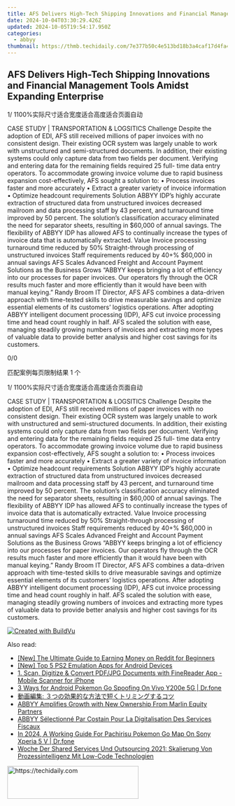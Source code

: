 ```yaml
---
title: AFS Delivers High-Tech Shipping Innovations and Financial Management Tools Amidst Expanding Enterprise
date: 2024-10-04T03:30:29.426Z
updated: 2024-10-05T19:54:17.950Z
categories:
  - abbyy
thumbnail: https://thmb.techidaily.com/7e377b50c4e513bd18b3a4caf17d4fa401f54e28db3371c8a6654c909a09f9e7.png
---
```


## AFS Delivers High-Tech Shipping Innovations and Financial Management Tools Amidst Expanding Enterprise

1/ 1100%实际尺寸适合宽度适合高度适合页面自动

CASE STUDY | TRANSPORTATION & LOGSITICS Challenge Despite the adoption of EDI, AFS still received millions of paper invoices with no consistent design. Their existing OCR system was largely unable to work with unstructured and semi-structured documents. In addition, their existing systems could only capture data from two fields per document. Verifying and entering data for the remaining fields required 25 full- time data entry operators. To accommodate growing invoice volume due to rapid business expansion cost-effectively, AFS sought a solution to: • Process invoices faster and more accurately • Extract a greater variety of invoice information • Optimize headcount requirements Solution ABBYY IDP’s highly accurate extraction of structured data from unstructured invoices decreased mailroom and data processing staff by 43 percent, and turnaround time improved by 50 percent. The solution’s classification accuracy eliminated the need for separator sheets, resulting in $60,000 of annual savings. The flexibility of ABBYY IDP has allowed AFS to continually increase the types of invoice data that is automatically extracted. Value Invoice processing turnaround time reduced by 50% Straight-through processing of unstructured invoices Staff requirements reduced by 40+% $60,000 in annual savings AFS Scales Advanced Freight and Account Payment Solutions as the Business Grows “ABBYY keeps bringing a lot of efficiency into our processes for paper invoices. Our operators fly through the OCR results much faster and more efficiently than it would have been with manual keying.” Randy Broom IT Director, AFS AFS combines a data-driven approach with time-tested skills to drive measurable savings and optimize essential elements of its customers’ logistics operations. After adopting ABBYY intelligent document processing (IDP), AFS cut invoice processing time and head count roughly in half. AFS scaled the solution with ease, managing steadily growing numbers of invoices and extracting more types of valuable data to provide better analysis and higher cost savings for its customers. 

0/0

匹配案例每页限制结果 1 个

1/ 1100%实际尺寸适合宽度适合高度适合页面自动

CASE STUDY | TRANSPORTATION & LOGSITICS Challenge Despite the adoption of EDI, AFS still received millions of paper invoices with no consistent design. Their existing OCR system was largely unable to work with unstructured and semi-structured documents. In addition, their existing systems could only capture data from two fields per document. Verifying and entering data for the remaining fields required 25 full- time data entry operators. To accommodate growing invoice volume due to rapid business expansion cost-effectively, AFS sought a solution to: • Process invoices faster and more accurately • Extract a greater variety of invoice information • Optimize headcount requirements Solution ABBYY IDP’s highly accurate extraction of structured data from unstructured invoices decreased mailroom and data processing staff by 43 percent, and turnaround time improved by 50 percent. The solution’s classification accuracy eliminated the need for separator sheets, resulting in $60,000 of annual savings. The flexibility of ABBYY IDP has allowed AFS to continually increase the types of invoice data that is automatically extracted. Value Invoice processing turnaround time reduced by 50% Straight-through processing of unstructured invoices Staff requirements reduced by 40+% $60,000 in annual savings AFS Scales Advanced Freight and Account Payment Solutions as the Business Grows “ABBYY keeps bringing a lot of efficiency into our processes for paper invoices. Our operators fly through the OCR results much faster and more efficiently than it would have been with manual keying.” Randy Broom IT Director, AFS AFS combines a data-driven approach with time-tested skills to drive measurable savings and optimize essential elements of its customers’ logistics operations. After adopting ABBYY intelligent document processing (IDP), AFS cut invoice processing time and head count roughly in half. AFS scaled the solution with ease, managing steadily growing numbers of invoices and extracting more types of valuable data to provide better analysis and higher cost savings for its customers. 

[![Created with BuildVu](https://www.abbyy.com/buildvu-logo.png)](https://www.idrsolutions.com/online-pdf-to-html-converter)

<ins class="adsbygoogle"
     style="display:block"
     data-ad-format="autorelaxed"
     data-ad-client="ca-pub-7571918770474297"
     data-ad-slot="1223367746"></ins>

<ins class="adsbygoogle"
     style="display:block"
     data-ad-client="ca-pub-7571918770474297"
     data-ad-slot="8358498916"
     data-ad-format="auto"
     data-full-width-responsive="true"></ins>

<span class="atpl-alsoreadstyle">Also read:</span>
<div><ul>
<li><a href="https://some-skills.techidaily.com/new-the-ultimate-guide-to-earning-money-on-reddit-for-beginners/"><u>[New] The Ultimate Guide to Earning Money on Reddit for Beginners</u></a></li>
<li><a href="https://screen-video-capture.techidaily.com/new-top-5-ps2-emulation-apps-for-android-devices/"><u>[New] Top 5 PS2 Emulation Apps for Android Devices</u></a></li>
<li><a href="https://discover-best.techidaily.com/1-scan-digitize-and-convert-pdfjpg-documents-with-finereader-app-mobile-scanner-for-iphone/"><u>1. Scan, Digitize & Convert PDF/JPG Documents with FineReader App - Mobile Scanner for iPhone</u></a></li>
<li><a href="https://change-location.techidaily.com/3-ways-for-android-pokemon-go-spoofing-on-vivo-y200e-5g-drfone-by-drfone-virtual-android/"><u>3 Ways for Android Pokemon Go Spoofing On Vivo Y200e 5G | Dr.fone</u></a></li>
<li><a href="https://win11.techidaily.com/iuwlleeuupluse3qombhjog77yt44gk44gu5yq55p6c55qe44gq5pa55rov44gn55plust44gp44oi44oq44of44oz44kw44gz44kl44kz44oeig/"><u>動画編集: ３つの効果的な方法で短くトリミングするコツ</u></a></li>
<li><a href="https://discover-best.techidaily.com/abbyy-amplifies-growth-with-new-ownership-from-marlin-equity-partners/"><u>ABBYY Amplifies Growth with New Ownership From Marlin Equity Partners</u></a></li>
<li><a href="https://discover-best.techidaily.com/abbyy-selectionne-par-costain-pour-la-digitalisation-des-services-fiscaux/"><u>ABBYY Sélectionné Par Costain Pour La Digitalisation Des Services Fiscaux</u></a></li>
<li><a href="https://android-pokemon-go.techidaily.com/in-2024-a-working-guide-for-pachirisu-pokemon-go-map-on-sony-xperia-5-v-drfone-by-drfone-virtual-android/"><u>In 2024, A Working Guide For Pachirisu Pokemon Go Map On Sony Xperia 5 V | Dr.fone</u></a></li>
<li><a href="https://discover-best.techidaily.com/woche-der-shared-services-und-outsourcing-2021-skalierung-von-prozessintelligenz-mit-low-code-technologien/"><u>Woche Der Shared Services Und Outsourcing 2021: Skalierung Von Prozessintelligenz Mit Low-Code Technologien</u></a></li>
</ul></div>

<!-- affiliate ads begin -->
<a href="https://25home.pxf.io/c/5597632/2148643/16836" target="_top" id="2148643">
  <img src="//a.impactradius-go.com/display-ad/16836-2148643" border="0" alt="https://techidaily.com" width="300" height="75"/>
</a>
<img height="0" width="0" src="https://25home.pxf.io/i/5597632/2148643/16836" style="position:absolute;visibility:hidden;" border="0" />
<!-- affiliate ads end -->

